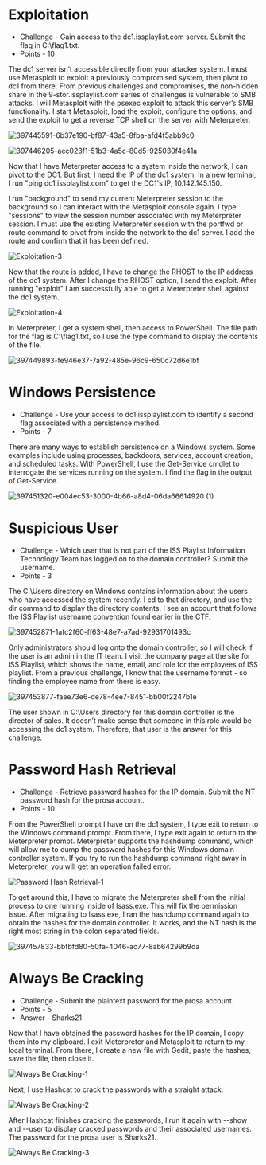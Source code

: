 # Exploitation

* Challenge - Gain access to the dc1.issplaylist.com server. Submit the flag in C:\flag1.txt.
* Points - 10

The dc1 server isn’t accessible directly from your attacker system. I must use Metasploit to exploit a previously compromised system, then pivot to dc1 from there. From previous challenges and compromises, the non-hidden share in the 9-stor.issplaylist.com series of challenges is vulnerable to SMB attacks. I will Metasploit with the psexec exploit to attack this server’s SMB functionality. I start Metasploit, load the exploit, configure the options, and send the exploit to get a reverse TCP shell on the server with Meterpreter. 

![397445591-6b37e190-bf87-43a5-8fba-afd4f5abb9c0](https://github.com/user-attachments/assets/90b9989c-2041-420b-9ce1-e9c5ddcf009e)

![397446205-aec023f1-51b3-4a5c-80d5-925030f4e41a](https://github.com/user-attachments/assets/0effe357-ac01-4470-900d-2f34ca99686a)

Now that I have Meterpreter access to a system inside the network, I can pivot to the DC1. But first, I need the IP of the dc1 system. In a new terminal, I run "ping dc1.issplaylist.com" to get the DC1's IP, 10.142.145.150.

I run "background" to send my current Meterpreter session to the background so I can interact with the Metasploit console again. I type "sessions" to view the session number associated with my Meterpreter session. I must use the existing Meterpreter session with the portfwd or route command to pivot from inside the network to the dc1 server. I add the route and confirm that it has been defined. 

![Exploitation-3](https://github.com/user-attachments/assets/6b43657c-48cf-4647-92a0-87c304f008cd)

Now that the route is added, I have to change the RHOST to the IP address of the dc1 system. After I change the RHOST option, I send the exploit. After running "exploit" I am successfully able to get a Meterpreter shell against the dc1 system.

![Exploitation-4](https://github.com/user-attachments/assets/d1f286bc-eae3-415d-aa55-8f7195961b02)

In Meterpreter, I get a system shell, then access to PowerShell. The file path for the flag is C:\flag1.txt, so I use the type command to display the contents of the file. 

![397449893-fe946e37-7a92-485e-96c9-650c72d6e1bf](https://github.com/user-attachments/assets/d0b45895-d477-4d20-90d0-f30fd9f19aa6)


# Windows Persistence

* Challenge - Use your access to dc1.issplaylist.com to identify a second flag associated with a persistence method.
* Points - 7

There are many ways to establish persistence on a Windows system. Some examples include using processes, backdoors, services, account creation, and scheduled tasks. With PowerShell, I use the Get-Service cmdlet to interrogate the services running on the system. I find the flag in the output of Get-Service.

![397451320-e004ec53-3000-4b66-a8d4-06da66614920 (1)](https://github.com/user-attachments/assets/45375597-84d8-40c3-aeec-b8960c2f8c09)


# Suspicious User

* Challenge - Which user that is not part of the ISS Playlist Information Technology Team has logged on to the domain controller? Submit the username.
* Points - 3

The C:\Users directory on Windows contains information about the users who have accessed the system recently. I cd to that directory, and use the dir command to display the directory contents. I see an account that follows the ISS Playlist username convention found earlier in the CTF.  

![397452871-1afc2f60-ff63-48e7-a7ad-92931701493c](https://github.com/user-attachments/assets/2301d135-6979-41e9-a895-9b166b9aa077)

Only administrators should log onto the domain controller, so I will check if the user is an admin in the IT team. I visit the company page at the site for ISS Playlist, which shows the name, email, and role for the employees of ISS playlist. From a previous challenge, I know that the username format - so finding the employee name from there is easy.  

![397453877-faee73e6-de78-4ee7-8451-bb00f2247b1e](https://github.com/user-attachments/assets/21dabe0a-c547-4036-85aa-89f9f4a9f969)

The user shown in C:\Users directory for this domain controller is the director of sales. It doesn’t make sense that someone in this role would be accessing the dc1 system. Therefore, that user is the answer for this challenge.  

# Password Hash Retrieval

* Challenge - Retrieve password hashes for the IP domain. Submit the NT password hash for the prosa account.
* Points - 10 

From the PowerShell prompt I have on the dc1 system, I type exit to return to the Windows command prompt. From there, I type exit again to return to the Meterpreter prompt. Meterpreter supports the hashdump command, which will allow me to dump the password hashes for this Windows domain controller system. If you try to run the hashdump command right away in Meterpreter, you will get an operation failed error. 

![Password Hash Retrieval-1](https://github.com/user-attachments/assets/93b844d7-ea86-4682-8dc4-d6568f38ef3e)

To get around this, I have to migrate the Meterpreter shell from the initial process to one running inside of lsass.exe. This will fix the permission issue. After migrating to lsass.exe, I ran the hashdump command again to obtain the hashes for the domain controller. It works, and the NT hash is the right most string in the colon separated fields.

![397457833-bbfbfd80-50fa-4046-ac77-8ab64299b9da](https://github.com/user-attachments/assets/44615dd3-8fdb-4a53-9060-4e7ed9db46ff)


# Always Be Cracking

* Challenge - Submit the plaintext password for the prosa account.
* Points - 5
* Answer - Sharks21

Now that I have obtained the password hashes for the IP domain, I copy them into my clipboard. I exit Meterpreter and Metasploit to return to my local terminal. From there, I create a new file with Gedit, paste the hashes, save the file, then close it. 

![Always Be Cracking-1](https://github.com/user-attachments/assets/cc1afe0a-c19b-486a-97ed-92209468593e)

Next, I use Hashcat to crack the passwords with a straight attack. 

![Always Be Cracking-2](https://github.com/user-attachments/assets/9a9a6acf-db5d-4d1d-b328-963129936abd)

After Hashcat finishes cracking the passwords, I run it again with --show and --user to display cracked passwords and their associated usernames. The password for the prosa user is Sharks21. 

![Always Be Cracking-3](https://github.com/user-attachments/assets/49a30eb8-921e-45b8-931f-c858fb30b3d2)
